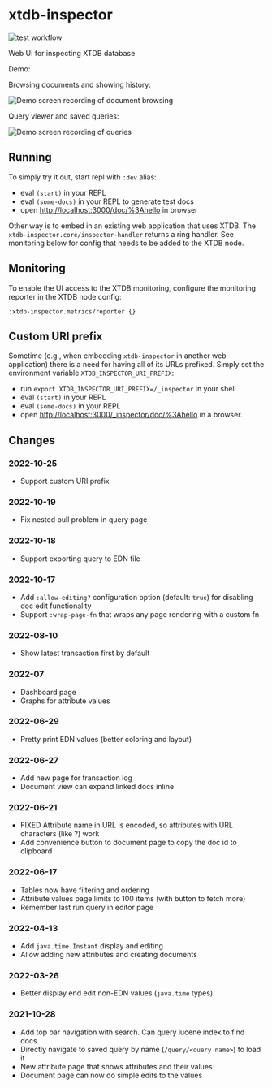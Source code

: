 # xtdb-inspector

![test workflow](https://github.com/tatut/xtdb-inspector/actions/workflows/test.yml/badge.svg)

Web UI for inspecting XTDB database

Demo:

Browsing documents and showing history:

![Demo screen recording of document browsing](demo/demo-doc.gif)

Query viewer and saved queries:

![Demo screen recording of queries](demo/demo-query.gif)

## Running

To simply try it out, start repl with `:dev` alias:

- eval `(start)` in your REPL
- eval `(some-docs)` in your REPL to generate test docs
- open [http://localhost:3000/doc/%3Ahello](http://localhost:3000/doc/%3Ahello) in browser

Other way is to embed in an existing web application that
uses XTDB. The `xtdb-inspector.core/inspector-handler` returns
a ring handler. See monitoring below for config that needs to
be added to the XTDB node.

## Monitoring

To enable the UI access to the XTDB monitoring, configure the
monitoring reporter in the XTDB node config:

```
:xtdb-inspector.metrics/reporter {}
```

## Custom URI prefix

Sometime (e.g., when embedding `xtdb-inspector` in another web application) there is a need for having all of its URLs prefixed. Simply set the environment variable `XTDB_INSPECTOR_URI_PREFIX`:

- run `export XTDB_INSPECTOR_URI_PREFIX=/_inspector` in your shell
- eval `(start)` in your REPL
- eval `(some-docs)` in your REPL
- open [http://localhost:3000/_inspector/doc/%3Ahello](http://localhost:3000/_inspector/doc/%3Ahello) in a browser.


## Changes

### 2022-10-25
- Support custom URI prefix

### 2022-10-19
- Fix nested pull problem in query page

### 2022-10-18
- Support exporting query to EDN file

### 2022-10-17
- Add `:allow-editing?` configuration option (default: `true`) for disabling doc edit functionality
- Support `:wrap-page-fn` that wraps any page rendering with a custom fn

### 2022-08-10
- Show latest transaction first by default

### 2022-07
- Dashboard page
- Graphs for attribute values

### 2022-06-29
- Pretty print EDN values (better coloring and layout)

### 2022-06-27
- Add new page for transaction log
- Document view can expand linked docs inline

### 2022-06-21
- FIXED Attribute name in URL is encoded, so attributes with URL characters (like ?) work
- Add convenience button to document page to copy the doc id to clipboard

### 2022-06-17
- Tables now have filtering and ordering
- Attribute values page limits to 100 items (with button to fetch more)
- Remember last run query in editor page

### 2022-04-13
- Add `java.time.Instant` display and editing
- Allow adding new attributes and creating documents

### 2022-03-26
- Better display end edit non-EDN values (`java.time` types)

### 2021-10-28
- Add top bar navigation with search. Can query lucene index to find docs.
- Directly navigate to saved query by name (`/query/<query name>`) to load it
- New attribute page that shows attributes and their values
- Document page can now do simple edits to the values
